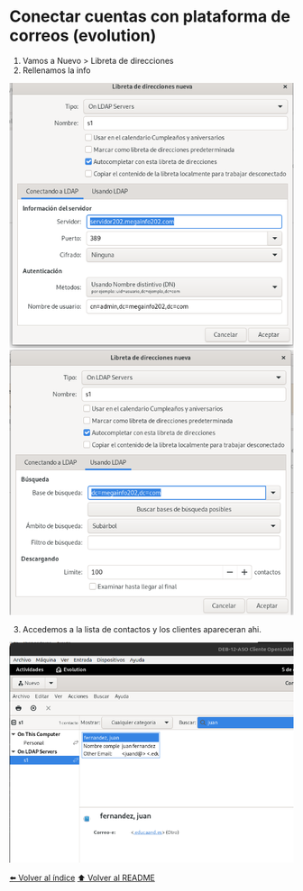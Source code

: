 # Conectar cuentas con plataforma de correos (evolution)
1. Vamos a Nuevo > Libreta de direcciones
2. Rellenamos la info

![img](IMG/Correo/01.png)
![img](IMG/Correo/02.png)

3. Accedemos a la lista de contactos y los clientes apareceran ahi.

![img](IMG/Correo/03.png)


[⬅️ Volver al índice](./Index.md)
[⬆️ Volver al README](/README.md)
